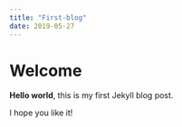 ```yaml
---
title: "First-blog"
date: 2019-05-27
---
```


# Welcome

**Hello world**, this is my first Jekyll blog post.

I hope you like it!
